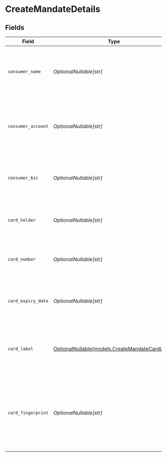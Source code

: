 # CreateMandateDetails


## Fields

| Field                                                                                                                               | Type                                                                                                                                | Required                                                                                                                            | Description                                                                                                                         | Example                                                                                                                             |
| ----------------------------------------------------------------------------------------------------------------------------------- | ----------------------------------------------------------------------------------------------------------------------------------- | ----------------------------------------------------------------------------------------------------------------------------------- | ----------------------------------------------------------------------------------------------------------------------------------- | ----------------------------------------------------------------------------------------------------------------------------------- |
| `consumer_name`                                                                                                                     | *OptionalNullable[str]*                                                                                                             | :heavy_minus_sign:                                                                                                                  | The customer's name. Available for SEPA Direct Debit and PayPal mandates.                                                           | John Doe                                                                                                                            |
| `consumer_account`                                                                                                                  | *OptionalNullable[str]*                                                                                                             | :heavy_minus_sign:                                                                                                                  | The customer's IBAN or email address. Available for SEPA Direct Debit and PayPal mandates.                                          | NL55INGB0000000000                                                                                                                  |
| `consumer_bic`                                                                                                                      | *OptionalNullable[str]*                                                                                                             | :heavy_minus_sign:                                                                                                                  | The BIC of the customer's bank. Available for SEPA Direct Debit mandates.                                                           | BANKBIC                                                                                                                             |
| `card_holder`                                                                                                                       | *OptionalNullable[str]*                                                                                                             | :heavy_minus_sign:                                                                                                                  | The card holder's name. Available for card mandates.                                                                                | John Doe                                                                                                                            |
| `card_number`                                                                                                                       | *OptionalNullable[str]*                                                                                                             | :heavy_minus_sign:                                                                                                                  | The last four digits of the card number. Available for card mandates.                                                               | 3240                                                                                                                                |
| `card_expiry_date`                                                                                                                  | *OptionalNullable[str]*                                                                                                             | :heavy_minus_sign:                                                                                                                  | The card's expiry date in `YYYY-MM-DD` format. Available for card mandates.                                                         | 2025-01-01                                                                                                                          |
| `card_label`                                                                                                                        | [OptionalNullable[models.CreateMandateCardLabel]](../models/createmandatecardlabel.md)                                              | :heavy_minus_sign:                                                                                                                  | The card's label. Available for card mandates, if the card label could be detected.                                                 | Visa                                                                                                                                |
| `card_fingerprint`                                                                                                                  | *OptionalNullable[str]*                                                                                                             | :heavy_minus_sign:                                                                                                                  | Unique alphanumeric representation of this specific card. Available for card mandates. Can be used to identify<br/>returning customers. | d3290e932k02f                                                                                                                       |